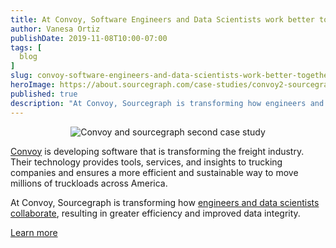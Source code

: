 ```yaml
---
title: At Convoy, Software Engineers and Data Scientists work better together
author: Vanesa Ortiz
publishDate: 2019-11-08T10:00-07:00
tags: [
  blog
]
slug: convoy-software-engineers-and-data-scientists-work-better-together
heroImage: https://about.sourcegraph.com/case-studies/convoy2-sourcegraph-case-study.jpg
published: true
description: "At Convoy, Sourcegraph is transforming how engineers and data scientists collaborate, resulting in greater efficiency and improved data integrity."
---
```


<p style="text-align: center">
  <img src="https://about.sourcegraph.com/case-studies/convoy2-sourcegraph-case-study-og-embed.jpg" alt="Convoy and sourcegraph second case study"/>
</p>

[Convoy](https://www.convoy.com) is developing software that is transforming the freight industry. Their technology provides tools, services, and insights to trucking companies and ensures a more efficient and sustainable way to move millions of truckloads across America.

At Convoy, Sourcegraph is transforming how [engineers and data scientists collaborate](/case-studies/convoy-software-engineers-and-data-scientists-work-better-together), resulting in greater efficiency and improved data integrity.

<a href="/case-studies/convoy-software-engineers-and-data-scientists-work-better-together" class="btn btn-primary mt-4">Learn more</a>
